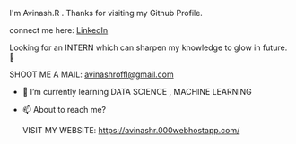 
I'm   Avinash.R .
Thanks for visiting my Github Profile.

connect me here:
[LinkedIn](https://www.linkedin.com/in/avinashrofficial/) 


Looking for an INTERN which can sharpen my knowledge to glow in future. 👋

SHOOT ME A MAIL: avinashroffl@gmail.com 


- 🌱 I’m currently learning
  DATA SCIENCE , MACHINE LEARNING 

- 📫 About to reach me?

  VISIT MY WEBSITE: https://avinashr.000webhostapp.com/
  
